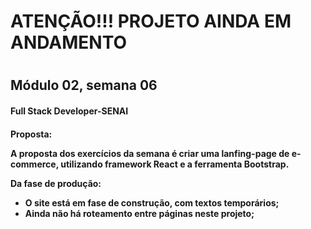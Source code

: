 <h1>ATENÇÃO!!! PROJETO AINDA EM ANDAMENTO<h1>

<h2>Módulo 02, semana 06 </h2>
<h4>Full Stack Developer-SENAI<h4>

<strong>Proposta:</strong>
    <p>A proposta dos exercícios da semana é criar uma  lanfing-page de e-commerce, utilizando framework <strong>React</strong> e a ferramenta <strong>Bootstrap</strong>.</p>

<strong>Da fase de produção:</strong>
    <ul>
        <li>O site está em fase de construção, com textos temporários;</li>
        <li>Ainda não há roteamento entre páginas neste projeto;</li>
    </ul>


